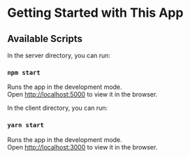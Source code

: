 # Getting Started with This App

## Available Scripts

In the server directory, you can run:

### `npm start`

Runs the app in the development mode.\
Open [http://localhost:5000](http://localhost:5000) to view it in the browser.

In the client directory, you can run:

### `yarn start`

Runs the app in the development mode.\
Open [http://localhost:3000](http://localhost:3000) to view it in the browser.
